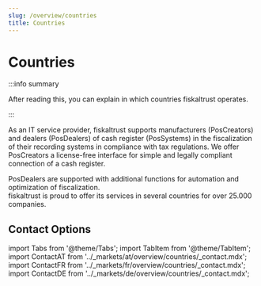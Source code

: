 ```yaml
--- 
slug: /overview/countries
title: Countries
---
```


# Countries

:::info summary

After reading this, you can explain in which countries fiskaltrust operates.

:::

As an IT service provider, fiskaltrust supports manufacturers (PosCreators) and dealers (PosDealers) of cash register (PosSystems) in the fiscalization of their recording systems in compliance with tax regulations. We offer PosCreators a license-free interface for simple and legally compliant connection of a cash register. 

PosDealers are supported with additional functions for automation and optimization of fiscalization.  
fiskaltrust is proud to offer its services in several countries for over 25.000 companies.

## Contact Options

import Tabs from '@theme/Tabs';
import TabItem from '@theme/TabItem';
import ContactAT from '../_markets/at/overview/countries/_contact.mdx';
import ContactFR from '../_markets/fr/overview/countries/_contact.mdx';
import ContactDE from '../_markets/de/overview/countries/_contact.mdx';

<Tabs groupId="market">

  <TabItem value="AT" label="Austria">
    <ContactAT />
  </TabItem>

  <TabItem value="FR" label="France">
    <ContactFR />
  </TabItem>

  <TabItem value="DE" label="Germany">
    <ContactDE />
  </TabItem>

</Tabs>